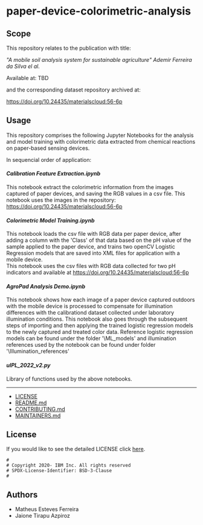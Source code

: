 # paper-device-colorimetric-analysis
 
<!-- This should be the location of the title of the repository, normally the short name -->

<!-- Build Status, is a great thing to have at the top of your repository, it shows that you take your CI/CD as first class citizens -->
<!-- [![Build Status](https://travis-ci.org/jjasghar/ibm-cloud-cli.svg?branch=master)](https://travis-ci.org/jjasghar/ibm-cloud-cli) -->

<!-- Not always needed, but a scope helps the user understand in a short sentance like below, why this repo exists -->
## Scope

This repository relates to the publication with title:

*"A mobile soil analysis system for sustainable agriculture" Ademir Ferreira da Silva el al.*

Available at: TBD

and the corresponding dataset repository archived at: 

https://doi.org/10.24435/materialscloud:56-6p

<!-- A more detailed Usage or detailed explaination of the repository here -->
## Usage

This repository comprises the following Jupyter Notebooks for the analysis and model training with colorimetric data extracted from chemical reactions on paper-based sensing devices.

In sequencial order of application:

#### *Calibration Feature Extraction.ipynb*

This notebook extract the colorimetric information from the images captured of paper devices, and saving the RGB values in a csv file.
This notebook uses the images in the repository: https://doi.org/10.24435/materialscloud:56-6p

#### *Colorimetric Model Training.ipynb*

This notebook loads the csv file with RGB data per paper device, after adding a column with the 'Class' of that data based on the pH value of the sample applied to the paper device, and trains two openCV Logistic Regression models that are saved into XML files for application with a mobile device.  
This notebook uses the csv files with RGB data collected for two pH indicators and available at https://doi.org/10.24435/materialscloud:56-6p

#### *AgroPad Analysis Demo.ipynb*

This notebook shows how each image of a paper device captured outdoors with the mobile device is processed to compensate for illumination differences with the calibrationd dataset collected under laboratory illumination conditions. This notebook also goes through the subsequent steps of importing and then applying the trained logistic regression models to the newly captured and treated color data. Reference logistic regression models can be found under the folder '\ML_models' and illumination references used by the notebook can be found under folder '\Illumination_references'

#### *uIPL_2022_v2.py*

Library of functions used by the above notebooks. 


-------------------------------------


* [LICENSE](LICENSE)
* [README.md](README.md)
* [CONTRIBUTING.md](CONTRIBUTING.md)
* [MAINTAINERS.md](MAINTAINERS.md)
<!-- A Changelog allows you to track major changes and things that happen, https://github.com/github-changelog-generator/github-changelog-generator can help automate the process 
* [CHANGELOG.md](CHANGELOG.md) -->

<!-- > These are optional -->

<!-- The following are OPTIONAL, but strongly suggested to have in your repository. 
* [dco.yml](.github/dco.yml) - This enables DCO bot for you, please take a look https://github.com/probot/dco for more details.
* [travis.yml](.travis.yml) - This is a example `.travis.yml`, please take a look https://docs.travis-ci.com/user/tutorial/ for more details. -->

<!-- These may be copied into a new or existing project to make it easier for developers not on a project team to collaborate. -->

<!-- A notes section is useful for anything that isn't covered in the Usage or Scope. Like what we have below. 
## Notes
**NOTE: While this boilerplate project uses the Apache 2.0 license, when
establishing a new repo using this template, please use the
license that was approved for your project.**
**NOTE: This repository has been configured with the [DCO bot](https://github.com/probot/dco).
When you set up a new repository that uses the Apache license, you should
use the DCO to manage contributions. The DCO bot will help enforce that.
Please contact one of the IBM GH Org stewards.** -->

<!-- Questions can be useful but optional, this gives you a place to say, "This is how to contact this project maintainers or create PRs -->
<!-- If you have any questions or issues you can create a new [issue here][issues].
Pull requests are very welcome! Make sure your patches are well tested.
Ideally create a topic branch for every separate change you make. For
example:
1. Fork the repo
2. Create your feature branch (`git checkout -b my-new-feature`)
3. Commit your changes (`git commit -am 'Added some feature'`)
4. Push to the branch (`git push origin my-new-feature`)
5. Create new Pull Request -->

## License

<!-- All source files must include a Copyright and License header. The SPDX license header is 
preferred because it can be easily scanned. -->

If you would like to see the detailed LICENSE click [here](LICENSE).

```text
#
# Copyright 2020- IBM Inc. All rights reserved
# SPDX-License-Identifier: BSD-3-Clause
#
```
## Authors

- Matheus Esteves Ferreira 
- Jaione Tirapu Azpiroz 

[issues]: https://github.com/IBM/repo-template/issues/new
